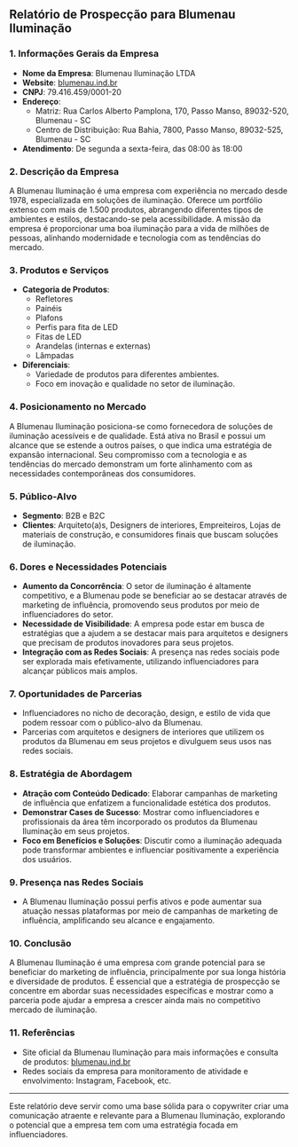 ## Relatório de Prospecção para Blumenau Iluminação

### 1. **Informações Gerais da Empresa**
- **Nome da Empresa**: Blumenau Iluminação LTDA
- **Website**: [blumenau.ind.br](http://www.blumenau.ind.br)
- **CNPJ**: 79.416.459/0001-20
- **Endereço**:
  - Matriz: Rua Carlos Alberto Pamplona, 170, Passo Manso, 89032-520, Blumenau - SC
  - Centro de Distribuição: Rua Bahia, 7800, Passo Manso, 89032-525, Blumenau - SC
- **Atendimento**: De segunda a sexta-feira, das 08:00 às 18:00

### 2. **Descrição da Empresa**
A Blumenau Iluminação é uma empresa com experiência no mercado desde 1978, especializada em soluções de iluminação. Oferece um portfólio extenso com mais de 1.500 produtos, abrangendo diferentes tipos de ambientes e estilos, destacando-se pela acessibilidade. A missão da empresa é proporcionar uma boa iluminação para a vida de milhões de pessoas, alinhando modernidade e tecnologia com as tendências do mercado.

### 3. **Produtos e Serviços**
- **Categoria de Produtos**: 
  - Refletores
  - Painéis
  - Plafons
  - Perfis para fita de LED
  - Fitas de LED
  - Arandelas (internas e externas)
  - Lâmpadas
- **Diferenciais**:
  - Variedade de produtos para diferentes ambientes.
  - Foco em inovação e qualidade no setor de iluminação.

### 4. **Posicionamento no Mercado**
A Blumenau Iluminação posiciona-se como fornecedora de soluções de iluminação acessíveis e de qualidade. Está ativa no Brasil e possui um alcance que se estende a outros países, o que indica uma estratégia de expansão internacional. Seu compromisso com a tecnologia e as tendências do mercado demonstram um forte alinhamento com as necessidades contemporâneas dos consumidores.

### 5. **Público-Alvo**
- **Segmento**: B2B e B2C
- **Clientes**: Arquiteto(a)s, Designers de interiores, Empreiteiros, Lojas de materiais de construção, e consumidores finais que buscam soluções de iluminação.

### 6. **Dores e Necessidades Potenciais**
- **Aumento da Concorrência**: O setor de iluminação é altamente competitivo, e a Blumenau pode se beneficiar ao se destacar através de marketing de influência, promovendo seus produtos por meio de influenciadores do setor.
- **Necessidade de Visibilidade**: A empresa pode estar em busca de estratégias que a ajudem a se destacar mais para arquitetos e designers que precisam de produtos inovadores para seus projetos.
- **Integração com as Redes Sociais**: A presença nas redes sociais pode ser explorada mais efetivamente, utilizando influenciadores para alcançar públicos mais amplos.

### 7. **Oportunidades de Parcerias**
- Influenciadores no nicho de decoração, design, e estilo de vida que podem ressoar com o público-alvo da Blumenau.
- Parcerias com arquitetos e designers de interiores que utilizem os produtos da Blumenau em seus projetos e divulguem seus usos nas redes sociais.

### 8. **Estratégia de Abordagem**
- **Atração com Conteúdo Dedicado**: Elaborar campanhas de marketing de influência que enfatizem a funcionalidade estética dos produtos.
- **Demonstrar Cases de Sucesso**: Mostrar como influenciadores e profissionais da área têm incorporado os produtos da Blumenau Iluminação em seus projetos.
- **Foco em Benefícios e Soluções**: Discutir como a iluminação adequada pode transformar ambientes e influenciar positivamente a experiência dos usuários.

### 9. **Presença nas Redes Sociais**
- A Blumenau Iluminação possui perfis ativos e pode aumentar sua atuação nessas plataformas por meio de campanhas de marketing de influência, amplificando seu alcance e engajamento.

### 10. **Conclusão**
A Blumenau Iluminação é uma empresa com grande potencial para se beneficiar do marketing de influência, principalmente por sua longa história e diversidade de produtos. É essencial que a estratégia de prospecção se concentre em abordar suas necessidades específicas e mostrar como a parceria pode ajudar a empresa a crescer ainda mais no competitivo mercado de iluminação. 

### 11. **Referências**
- Site oficial da Blumenau Iluminação para mais informações e consulta de produtos: [blumenau.ind.br](http://www.blumenau.ind.br)
- Redes sociais da empresa para monitoramento de atividade e envolvimento: Instagram, Facebook, etc.

---

Este relatório deve servir como uma base sólida para o copywriter criar uma comunicação atraente e relevante para a Blumenau Iluminação, explorando o potencial que a empresa tem com uma estratégia focada em influenciadores.